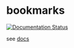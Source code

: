 # bookmarks

[![Documentation Status](https://readthedocs.org/projects/skramkoob/badge/?version=latest)](https://skramkoob.readthedocs.io/en/latest/?badge=latest)

see [docs](docs/index.md)
